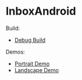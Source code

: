 # InboxAndroid

Build:

- [Debug Build](https://github.com/SebRenon/InboxAndroid/blob/main/app-debug.apk)

Demos:

- [Portrait Demo](https://github.com/SebRenon/InboxAndroid/blob/main/demo/demo_portrait.mp4)
- [Landscape Demo](https://github.com/SebRenon/InboxAndroid/blob/main/demo/demo_landscape.mp4)
